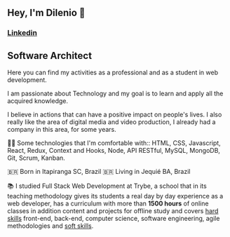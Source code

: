 ## Hey, I'm Dilenio 👋 
### [Linkedin](https://linkedin.com/in/dilenio)
## Software Architect

Here you can find my activities as a professional and as a student in web development.

I am passionate about Technology and my goal is to learn and apply all the acquired knowledge.

I believe in actions that can have a positive impact on people's lives.
I also really like the area of digital media and video production, I already had a company in this area, for some years.

👨‍💻 Some technologies that I'm comfortable with:: HTML, CSS, Javascript, React, Redux, Context and Hooks, Node, API RESTful, MySQL, MongoDB, Git, Scrum, Kanban.

🇧🇷 Born in Itapiranga SC, Brazil
🇧🇷 Living in Jequié BA, Brazil

📚 I studied Full Stack Web Development at Trybe, a school that in its teaching methodology gives its students a real day by day experience as a web developer, has a curriculum with more than **1500 hours** of online classes in addition content and projects for offline study and covers [hard skills](https://betrybe.com) front-end, back-end, computer science, software engineering, agile methodologies and [soft skills](https://betrybe.com).
